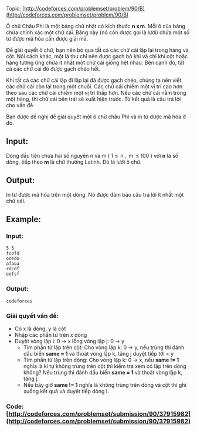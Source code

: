 Topic: [http://codeforces.com/problemset/problem/90/B](http://codeforces.com/problemset/problem/90/B)

Ô chữ Châu Phi là một bảng chữ nhật có kích thước **n x m**. Mỗi ô của bảng chứa chính xác một chữ cái. Bảng này (nó còn được gọi là lưới) chứa một số từ được mã hóa cần được giải mã.

Để giải quyết ô chữ, bạn nên bỏ qua tất cả các chữ cái lặp lại trong hàng và cột. Nói cách khác, một lá thư chỉ nên được gạch bỏ khi và chỉ khi cột hoặc hàng tương ứng chứa ít nhất một chữ cái giống hệt nhau. Bên cạnh đó, tất cả các chữ cái đó được gạch chéo hết.

Khi tất cả các chữ cái lặp đi lặp lại đã được gạch chéo, chúng ta nên viết các chữ cái còn lại trong một chuỗi. Các chữ cái chiếm một vị trí cao hơn theo sau các chữ cái chiếm một vị trí thấp hơn. Nếu các chữ cái nằm trong một hàng, thì chữ cái bên trái sẽ xuất hiện trước. Từ kết quả là câu trả lời cho vấn đề.

Bạn được đề nghị để giải quyết một ô chữ châu Phi và in từ được mã hóa ở đó.

## Input:
Dòng đầu tiên chứa hai số nguyên n và m ( 1 ≤  n ,  m  ≤ 100 ) với **n** là số dòng, tiếp theo **m** là chữ thường Latinh. Đó là lưới ô chữ.
## Output:
In từ được mã hóa trên một dòng. Nó được đảm bảo câu trả lời ít nhất một chữ cái.

## Example:

### Input:
```
5 5 
fcofd 
ooedo 
afaoa 
rdcdf 
eofsf
```
### Output:

```
codeforces
```
### Giải quyết vấn đề:
+ Có x là dòng, y là cột
+ Nhập các phần từ trên x dòng
+ Duyệt vòng lặp i: 0 -> x lồng vòng lặp j: 0 -> y
  + Tìm phần tử lặp trên cột: Cho vòng lặp k: 0 -> y, nếu trùng thì đánh dấu biến **same = 1** và thoát vòng lặp k, tăng j duyệt tiếp tới < y
  + Tìm phần tử lặp trên dòng: Cho vòng lặp k: 0 -> x, nếu **same != 1** nghĩa là kí tự không trùng trên cột thì kiểm tra xem có lặp trên dòng không? Nếu trùng thì đánh dấu biến **same = 1** và thoát vòng lặp k, tăng j.
  + Nếu bây giờ **same != 1** nghĩa là không trùng trên dòng và cột thì ghi xuống kết quả và duyệt tiếp dòng i.
  
### Code: [http://codeforces.com/problemset/submission/90/37915982](http://codeforces.com/problemset/submission/90/37915982)


